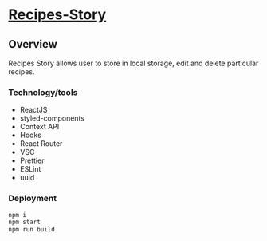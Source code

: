 # [Recipes-Story](https://vhynot.github.io/recipes-story)

## Overview

Recipes Story allows user to store in local storage, edit and delete particular recipes.

### Technology/tools

-   ReactJS
-   styled-components
-   Context API
-   Hooks
-   React Router
-   VSC
-   Prettier
-   ESLint
-   uuid

### Deployment

```bash
npm i
npm start
npm run build
```
